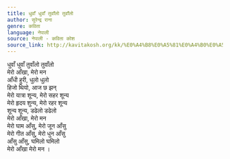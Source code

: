 ```yaml
---
title: धुवाँ धुवाँ तुवाँलो तुवाँलो
author: सुरेन्द्र राना
genre: कविता
language: नेपाली
source: नेपाली - कविता कोश
source_link: http://kavitakosh.org/kk/%E0%A4%B8%E0%A5%81%E0%A4%B0%E0%A5%87%E0%A4%A8%E0%A5%8D%E0%A4%A6%E0%A5%8D%E0%A4%B0_%E0%A4%B0%E0%A4%BE%E0%A4%A8%E0%A4%BE
---
```


धुवाँ धुवाँ तुवाँलो तुवाँलो  
मेरो आँखा, मेरो मन  
आँधी हुरी, धुलो धुलो  
हिजो थियो, आज छ झन्  
मेरो यात्रा शून्य, मेरो सहर शून्य  
मेरो हृदय शुन्य, मेरो रहर शून्य  
शून्य शून्य, डढेलो डढेलो  
मेरो आँखा, मेरो मन  
मेरो घाम आँसु, मेरो जून आँसु  
मेरो गीत आँसु, मेरो धुन आँसु  
आँसु आँसु, घमिलो घमिलो  
मेरो आँखा मेरो मन ।
